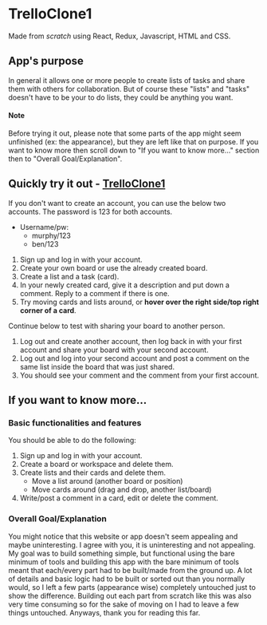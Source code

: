 # TrelloClone1
Made from *scratch* using React, Redux, Javascript, HTML and CSS. 

## App's purpose
In general it allows one or more people to create lists of tasks and share them with others for collaboration. But of course these "lists" and "tasks" doesn't have to be your to do lists, they could be anything you want.

#### Note
Before trying it out, please note that some parts of the app might seem unfinished (ex: the appearance), but they are left like that on purpose. If you want to know more then scroll down to "If you want to know more..." section then to "Overall Goal/Explanation".
## Quickly try it out - [TrelloClone1](https://trelloclone1-v1.onrender.com)
If you don't want to create an account, you can use the below two accounts. The password is 123 for both accounts.
- Username/pw: 
    - murphy/123
    - ben/123

1. Sign up and log in with your account.
2. Create your own board or use the already created board.
3. Create a list and a task (card).
4. In your newly created card, give it a description and put down a comment. Reply to a comment if there is one.
5. Try moving cards and lists around, or **hover over the right side/top right corner of a card**.

Continue below to test with sharing your board to another person.

1. Log out and create another account, then log back in with your first
account and share your board with your second account.
2. Log out and log into your second account and post a comment on the same list inside the board that was just shared.
3. You should see your comment and the comment from your first account.

##
## If you want to know more...
### Basic functionalities and features
You should be able to do the following:
1. Sign up and log in with your account.
2. Create a board or workspace and delete them.
3. Create lists and their cards and delete them.
    - Move a list around (another board or position)
    - Move cards around (drag and drop, another list/board)
4. Write/post a comment in a card, edit or delete the comment. 

### Overall Goal/Explanation
You might notice that this website or app doesn't seem appealing and maybe uninteresting. I agree with you, it is uninteresting and not appealing. My goal was to build something simple, but functional using the bare minimum of tools and building this app with the bare minimum of tools meant that each/every part had to be built/made from the ground up.
A lot of details and basic logic had to be built or sorted out than you normally would, so I left a few parts (appearance wise) completely untouched just to show the difference. Building out each part from scratch like this was also very time consuming so for the sake of moving on I had to leave a few things untouched. Anyways, thank you for reading this far.








